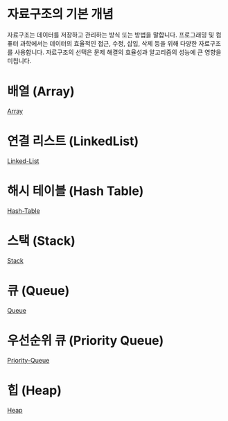 # 자료구조의 기본 개념

자료구조는 데이터를 저장하고 관리하는 방식 또는 방법을 말합니다.
프로그래밍 및 컴퓨터 과학에서는 데이터의 효율적인 접근, 수정, 삽입, 삭제 등을 위해 다양한 자료구조를 사용합니다. 자료구조의 선택은 문제 해결의 효율성과 알고리즘의 성능에 큰 영향을 미칩니다.

# 배열 (Array)
[Array](./Array.md)

# 연결 리스트 (LinkedList)
[Linked-List](./Data-Structured/Linked-List.md)

# 해시 테이블 (Hash Table)
[Hash-Table](./Data-Structured/Hash-Table.md)

# 스택 (Stack)
[Stack](./Data-Structured/Stack.md)

# 큐 (Queue)
[Queue](./Data-Structured/Queue.md)

# 우선순위 큐 (Priority Queue)
[Priority-Queue](./Data-Structured/Priority-Queue.md)

# 힙 (Heap)
[Heap](./Data-Structured/Heap.md)